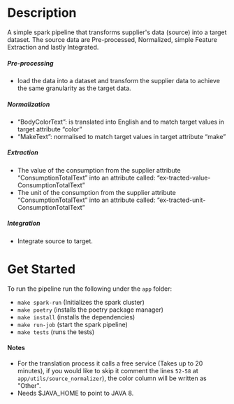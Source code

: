 # Description
A simple spark pipeline that transforms supplier's data (source) into a target dataset. The source data are Pre-processed, Normalized, simple Feature Extraction and lastly Integrated.

##### Pre-processing
- load the data into a dataset and transform the supplier data to achieve the same granularity as the target data.

##### Normalization 
- “BodyColorText”: is translated into English and to match target values in target attribute “color”
- “MakeText”:  normalised to match target values in target attribute “make”

##### Extraction 
- The value of the consumption from the supplier attribute “ConsumptionTotalText” into an attribute called: “ex-tracted-value-ConsumptionTotalText”
- The unit of the consumption from the supplier attribute “ConsumptionTotalText” into an attribute called: “ex-tracted-unit-ConsumptionTotalText”

##### Integration
- Integrate source to target.


# Get Started 

To run the pipeline run the following under the `app` folder:
 - `make spark-run` (Initializes the spark cluster)
 - `make poetry` (installs the poetry package manager)
 - `make install` (installs the dependencies)
 - `make run-job` (start the spark pipeline)
 - `make tests` (runs the tests)


#### Notes
- For the translation process it calls a free service (Takes up to 20 minutes), if you would like to skip it comment the lines `52-58` at `app/utils/source_normalizer`), the color column will be written as "Other".
- Needs $JAVA_HOME to point to JAVA 8.

